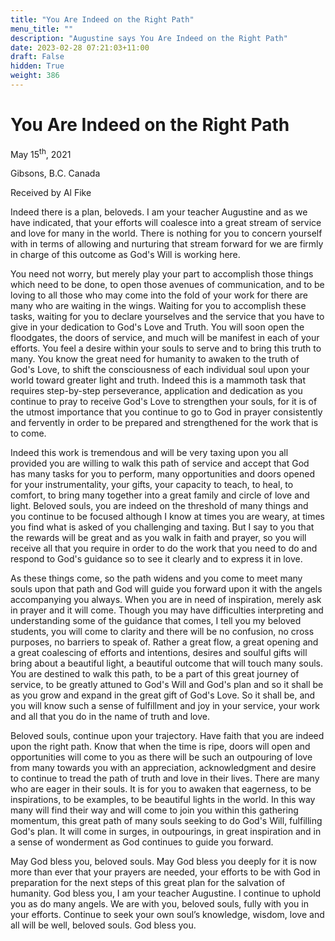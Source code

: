 ```yaml
---
title: "You Are Indeed on the Right Path"
menu_title: ""
description: "Augustine says You Are Indeed on the Right Path"
date: 2023-02-28 07:21:03+11:00
draft: False
hidden: True
weight: 386
---
```

# You Are Indeed on the Right Path
May 15<sup>th</sup>, 2021

Gibsons, B.C. Canada

Received by Al Fike


Indeed there is a plan, beloveds. I am your teacher Augustine and as we have indicated, that your efforts will coalesce into a great stream of service and love for many in the world. There is nothing for you to concern yourself with in terms of allowing and nurturing that stream forward for we are firmly in charge of this outcome as God's Will is working here.

You need not worry, but merely play your part to accomplish those things which need to be done, to open those avenues of communication, and to be loving to all those who may come into the fold of your work for there are many who are waiting in the wings. Waiting for you to accomplish these tasks, waiting for you to declare yourselves and the service that you have to give in your dedication to God's Love and Truth. You will soon open the floodgates, the doors of service, and much will be manifest in each of your efforts. You feel a desire within your souls to serve and to bring this truth to many. You know the great need for humanity to awaken to the truth of God's Love, to shift the consciousness of each individual soul upon your world toward greater light and truth. Indeed this is a mammoth task that requires step-by-step perseverance, application and dedication as you continue to pray to receive God's Love to strengthen your souls, for it is of the utmost importance that you continue to go to God in prayer consistently and fervently in order to be prepared and strengthened for the work that is to come.

Indeed this work is tremendous and will be very taxing upon you all provided you are willing to walk this path of service and accept that God has many tasks for you to perform, many opportunities and doors opened for your instrumentality, your gifts, your capacity to teach, to heal, to comfort, to bring many together into a great family and circle of love and light. Beloved souls, you are indeed on the threshold of many things and you continue to be focused although I know at times you are weary, at times you find what is asked of you challenging and taxing. But I say to you that the rewards will be great and as you walk in faith and prayer, so you will receive all that you require in order to do the work that you need to do and respond to God's guidance so to see it clearly and to express it in love.

As these things come, so the path widens and you come to meet many souls upon that path and God will guide you forward upon it with the angels accompanying you always. When you are in need of inspiration, merely ask in prayer and it will come. Though you may have difficulties interpreting and understanding some of the guidance that comes, I tell you my beloved students, you will come to clarity and there will be no confusion, no cross purposes, no barriers to speak of. Rather a great flow, a great opening and a great coalescing of efforts and intentions, desires and soulful gifts will bring about a beautiful light, a beautiful outcome that will touch many souls. You are destined to walk this path, to be a part of this great journey of service, to be greatly attuned to God's Will and God's plan and so it shall be as you grow and expand in the great gift of God's Love. So it shall be, and you will know such a sense of fulfillment and joy in your service, your work and all that you do in the name of truth and love.

Beloved souls, continue upon your trajectory. Have faith that you are indeed upon the right path. Know that when the time is ripe, doors will open and opportunities will come to you as there will be such an outpouring of love from many towards you with an appreciation, acknowledgment and desire to continue to tread the path of truth and love in their lives. There are many who are eager in their souls. It is for you to awaken that eagerness, to be inspirations, to be examples, to be beautiful lights in the world. In this way many will find their way and will come to join you within this gathering momentum, this great path of many souls seeking to do God's Will, fulfilling God's plan. It will come in surges, in outpourings, in great inspiration and in a sense of wonderment as God continues to guide you forward.

May God bless you, beloved souls. May God bless you deeply for it is now more than ever that your prayers are needed, your efforts to be with God in preparation for the next steps of this great plan for the salvation of humanity. God bless you, I am your teacher Augustine. I continue to uphold you as do many angels. We are with you, beloved souls, fully with you in your efforts. Continue to seek your own soul’s knowledge, wisdom, love and all will be well, beloved souls. God bless you.
